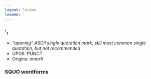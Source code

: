 ```yaml
---
layout: lexeme
lexeme: '
---
```


###  '₁

* _“opening” ASCII single quotation mark, still most common single quotation, but not recommended_
* UPOS:  PUNCT
* Origins: omorfi 


### SQUO wordforms


